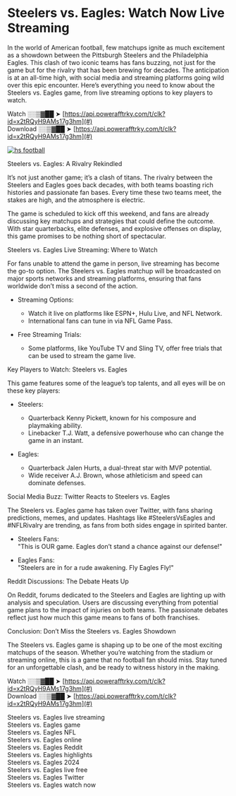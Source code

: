 # Steelers vs. Eagles: Watch Now Live Streaming  

In the world of American football, few matchups ignite as much excitement as a showdown between the Pittsburgh Steelers and the Philadelphia Eagles. This clash of two iconic teams has fans buzzing, not just for the game but for the rivalry that has been brewing for decades. The anticipation is at an all-time high, with social media and streaming platforms going wild over this epic encounter. Here’s everything you need to know about the Steelers vs. Eagles game, from live streaming options to key players to watch.  

Watch ░░▒▓██ ➤ [https://api.powerafftrky.com/t/clk?id=x2tRQyH9AMs17g3hm](#)  
Download ░░▒▓██ ➤ [https://api.powerafftrky.com/t/clk?id=x2tRQyH9AMs17g3hm](#)  

[![hs football](https://blogger.googleusercontent.com/img/b/R29vZ2xl/AVvXsEi2T1n11dyv1YV44JpZMVDs0j69MKefP7SEBq_lJl8EKTiUlAeGzSU1tTbUbvFAF25dq1XIa44A5Zdw8Ls0mFzp6-H0tuWvR9-10Pd3VnKGYIqf-xrzVb51uYOtaP1OPcLcekDZqHA7vb88gJVOFviT0Nq0eKUJhCALFFhYNk_Jplpg2R992WrzvKRnaXc/s16000/1437752525.webp)](https://api.powerafftrky.com/t/clk?id=x2tRQyH9AMs17g3hm)

Steelers vs. Eagles: A Rivalry Rekindled  

It’s not just another game; it’s a clash of titans. The rivalry between the Steelers and Eagles goes back decades, with both teams boasting rich histories and passionate fan bases. Every time these two teams meet, the stakes are high, and the atmosphere is electric.  

The game is scheduled to kick off this weekend, and fans are already discussing key matchups and strategies that could define the outcome. With star quarterbacks, elite defenses, and explosive offenses on display, this game promises to be nothing short of spectacular.  



Steelers vs. Eagles Live Streaming: Where to Watch  

For fans unable to attend the game in person, live streaming has become the go-to option. The Steelers vs. Eagles matchup will be broadcasted on major sports networks and streaming platforms, ensuring that fans worldwide don’t miss a second of the action.  

- Streaming Options:  
  - Watch it live on platforms like ESPN+, Hulu Live, and NFL Network.  
  - International fans can tune in via NFL Game Pass.  

- Free Streaming Trials:  
  - Some platforms, like YouTube TV and Sling TV, offer free trials that can be used to stream the game live.  



Key Players to Watch: Steelers vs. Eagles  

This game features some of the league’s top talents, and all eyes will be on these key players:  

- Steelers:  
  - Quarterback Kenny Pickett, known for his composure and playmaking ability.  
  - Linebacker T.J. Watt, a defensive powerhouse who can change the game in an instant.  

- Eagles:  
  - Quarterback Jalen Hurts, a dual-threat star with MVP potential.  
  - Wide receiver A.J. Brown, whose athleticism and speed can dominate defenses.  



Social Media Buzz: Twitter Reacts to Steelers vs. Eagles  

The Steelers vs. Eagles game has taken over Twitter, with fans sharing predictions, memes, and updates. Hashtags like #SteelersVsEagles and #NFLRivalry are trending, as fans from both sides engage in spirited banter.  

- Steelers Fans:  
  "This is OUR game. Eagles don’t stand a chance against our defense!"  

- Eagles Fans:  
  "Steelers are in for a rude awakening. Fly Eagles Fly!"  



Reddit Discussions: The Debate Heats Up  

On Reddit, forums dedicated to the Steelers and Eagles are lighting up with analysis and speculation. Users are discussing everything from potential game plans to the impact of injuries on both teams. The passionate debates reflect just how much this game means to fans of both franchises.  



Conclusion: Don’t Miss the Steelers vs. Eagles Showdown  

The Steelers vs. Eagles game is shaping up to be one of the most exciting matchups of the season. Whether you’re watching from the stadium or streaming online, this is a game that no football fan should miss. Stay tuned for an unforgettable clash, and be ready to witness history in the making.  

Watch ░░▒▓██ ➤ [https://api.powerafftrky.com/t/clk?id=x2tRQyH9AMs17g3hm](#)  
Download ░░▒▓██ ➤ [https://api.powerafftrky.com/t/clk?id=x2tRQyH9AMs17g3hm](#)  

Steelers vs. Eagles live streaming  
Steelers vs. Eagles game  
Steelers vs. Eagles NFL  
Steelers vs. Eagles online  
Steelers vs. Eagles Reddit  
Steelers vs. Eagles highlights  
Steelers vs. Eagles 2024  
Steelers vs. Eagles live free  
Steelers vs. Eagles Twitter  
Steelers vs. Eagles watch now
